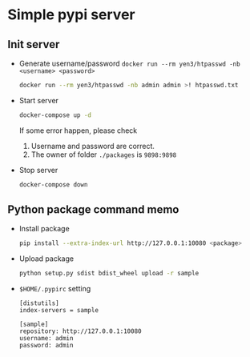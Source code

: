 # Simple pypi server

## Init server

- Generate username/password `docker run --rm yen3/htpasswd -nb <username> <password>`

  ```sh
  docker run --rm yen3/htpasswd -nb admin admin >! htpasswd.txt
  ```

- Start server


  ```sh
  docker-compose up -d
  ```

  If some error happen, please check
  1. Username and password are correct.
  2. The owner of folder `./packages` is `9898:9898`

- Stop server


  ```sh
  docker-compose down
  ```

## Python package command memo

- Install package

  ```sh
  pip install --extra-index-url http://127.0.0.1:10080 <package>
  ```

- Upload package

  ```sh
  python setup.py sdist bdist_wheel upload -r sample
  ```

- `$HOME/.pypirc` setting

  ```
  [distutils]
  index-servers = sample

  [sample]
  repository: http://127.0.0.1:10080
  username: admin
  password: admin
  ```
